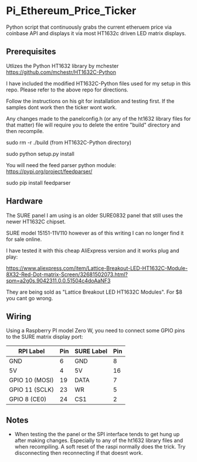 # Pi_Ethereum_Price_Ticker

Python script that continuously grabs the current etheruem price via coinbase API and displays it via most HT1632c driven LED matrix displays.  

## Prerequisites

Utlizes the Python HT1632 library by mchester
https://github.com/mchestr/HT1632C-Python

I have included the modified HT1632C-Python files used for my setup in this repo.  Please refer to the above repo for directions.

Follow the instructions on his git for installation and testing first.  If the samples dont work then the ticker wont work.

Any changes made to the panelconfig.h (or any of the ht1632 library files for that matter) file will require you to delete the entire "build" directory and then recompile.

sudo rm -r ./build (from HT1632C-Python directory)

sudo python setup.py install

You will need the feed parser python module:
https://pypi.org/project/feedparser/

sudo pip install feedparser

## Hardware

The SURE panel I am using is an older SURE0832 panel that still uses the newer HT1632C chipset.  

SURE model 15151-11V110 however as of this writing I can no longer find it for sale online.

I have tested it with this cheap AliExpress version and it works plug and play:

https://www.aliexpress.com/item/Lattice-Breakout-LED-HT1632C-Module-8X32-Red-Dot-matrix-Screen/32681502073.html?spm=a2g0s.9042311.0.0.51504c4doAaNF3

They are being sold as "Lattice Breakout LED HT1632C Modules".  For $8 you cant go wrong.


## Wiring

Using a Raspberry PI model Zero W, you need to connect some GPIO pins to the SURE matrix display port:


| RPI Label      | Pin | SURE Label | Pin |
|----------------|-----|------------|-----|
| GND            | 6   | GND        | 8   |
| 5V             | 4   | 5V         | 16  |
| GPIO 10 (MOSI) | 19  | DATA       | 7   |
| GPIO 11 (SCLK) | 23  | WR         | 5   |
| GPIO 8  (CE0)  | 24  | CS1        | 2   |


## Notes

- When testing the the panel or the SPI interface tends to get hung up after making changes.  Especially to any of the ht1632 library files and when recompiling.  A soft reset of the raspi normally does the trick.  Try disconnecting then reconnecting if that doesnt work.

